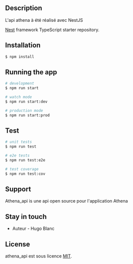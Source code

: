 
## Description
L'api athena à été réalisé avec NestJS 

[Nest](https://github.com/nestjs/nest) framework TypeScript starter repository.

## Installation

```bash
$ npm install
```

## Running the app

```bash
# development
$ npm run start

# watch mode
$ npm run start:dev

# production mode
$ npm run start:prod
```

## Test

```bash
# unit tests
$ npm run test

# e2e tests
$ npm run test:e2e

# test coverage
$ npm run test:cov
```

## Support

Athena_api is une api open source pour l'application Athena

## Stay in touch

- Auteur - Hugo Blanc


## License

  athena_api est sous licence [MIT](LICENSE).

